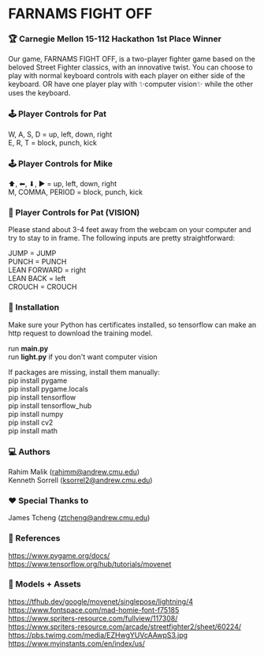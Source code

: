# FARNAMS FIGHT OFF

### 🏆 Carnegie Mellon 15-112 Hackathon 1st Place Winner


Our game, FARNAMS FIGHT OFF, is a two-player fighter game based on the beloved Street Fighter classics, with an innovative twist. You can choose to play with normal keyboard controls with each player on either side of the keyboard. OR have one player play with ✨computer vision✨ while the other uses the keyboard.

### 🕹️ Player Controls for Pat

W, A, S, D = up, left, down, right<br/>
E, R, T = block, punch, kick

### 🕹️ Player Controls for Mike

⬆, ⬅, ⬇, ▶ = up, left, down, right<br/>
M, COMMA, PERIOD = block, punch, kick

### 🎥 Player Controls for Pat (VISION)

Please stand about 3-4 feet away from the webcam on your computer and try to stay to in frame. The following inputs are pretty straightforward:

JUMP = JUMP<br/>
PUNCH = PUNCH<br/>
LEAN FORWARD = right<br/>
LEAN BACK = left<br/>
CROUCH = CROUCH

### 💾 Installation
Make sure your Python has certificates installed, so tensorflow can make an http request to download the training model.

run **main.py**<br/>
run **light.py** if you don't want computer vision

If packages are missing, install them manually:<br/>
    pip install pygame<br/>
    pip install pygame.locals<br/>
    pip install tensorflow<br/>
    pip install tensorflow_hub<br/>
    pip install numpy<br/>
    pip install cv2<br/>
    pip install math

### 💻 Authors
Rahim Malik (rahimm@andrew.cmu.edu)<br/>
Kenneth Sorrell (ksorrel2@andrew.cmu.edu)

### ❤️ Special Thanks to
James Tcheng (ztcheng@andrew.cmu.edu)

### 🔗 References
https://www.pygame.org/docs/<br/>
https://www.tensorflow.org/hub/tutorials/movenet

### 🗿 Models + Assets
https://tfhub.dev/google/movenet/singlepose/lightning/4<br/>
https://www.fontspace.com/mad-homie-font-f75185<br/>
https://www.spriters-resource.com/fullview/117308/<br/>
https://www.spriters-resource.com/arcade/streetfighter2/sheet/60224/<br/>
https://pbs.twimg.com/media/EZHwgYUVcAAwpS3.jpg<br/>
https://www.myinstants.com/en/index/us/
